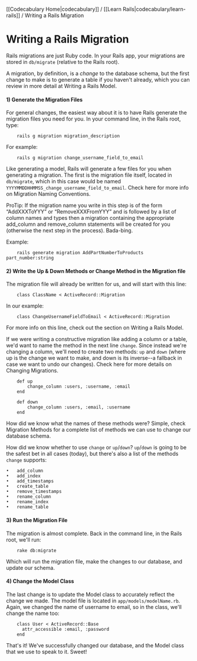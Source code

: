 [[Codecabulary Home|codecabulary]] / [[Learn Rails|codecabulary/learn-rails]] / Writing a Rails Migration

# Writing a Rails Migration

Rails migrations are just Ruby code. In your Rails app, your migrations are stored in `db/migrate` (relative to the Rails root). 

A migration, by definition, is a _change_ to the database schema, but the first change to make is to generate a table if you haven't already, which you can review in more detail at Writing a Rails Model. 

#### 1) Generate the Migration Files

For general changes, the easiest way about it is to have Rails generate the migration files you need for you. In your command line, in the Rails root, type:

		rails g migration migration_description
		
For example:

		rails g migration change_username_field_to_email

Like generating a model, Rails will generate a few files for you when generating a migration. The first is the migration file itself, located in `db/migrate`, which in this case would be named `YYYYMMDDHHMMSS_change_username_field_to_email`. Check here for more info on Migration Naming Conventions.

ProTip: If the migration name you write in this step is of the form “AddXXXToYYY” or “RemoveXXXFromYYY” and is followed by a list of column names and types then a migration containing the appropriate add_column and remove_column statements will be created for you (otherwise the next step in the process). Bada-bing.

Example:

		rails generate migration AddPartNumberToProducts part_number:string

#### 2) Write the Up & Down Methods or Change Method in the Migration file

The migration file will already be written for us, and will start with this line:

		class ClassName < ActiveRecord::Migration
		
In our example:

		class ChangeUsernameFieldToEmail < ActiveRecord::Migration
		
For more info on this line, check out the section on Writing a Rails Model. 

If we were writing a constructive migration like adding a column or a table, we'd want to name the method in the next line `change`. Since instead we're changing a column, we'll need to create two methods: `up` and `down` (where up is the change we want to make, and down is its inverse--a fallback in case we want to undo our changes). Check here for more details on Changing Migrations.

		def up
			change_column :users, :username, :email
		end

		def down
  			change_column :users, :email, :username
		end
		
How did we know what the names of these methods were? Simple, check Migration Methods for a complete list of methods we can use to change our database schema.

How did we know whether to use `change` or `up`/`down`? `up`/`down` is going to be the safest bet in all cases (today), but there's also a list of the methods `change` supports:

	•	add_column
	•	add_index
	•	add_timestamps
	•	create_table
	•	remove_timestamps
	•	rename_column
	•	rename_index
	•	rename_table

#### 3) Run the Migration File

The migration is almost complete. Back in the command line, in the Rails root, we'll run:

		rake db:migrate
		
Which will run the migration file, make the changes to our database, and update our schema. 

#### 4) Change the Model Class

The last change is to update the Model class to accurately reflect the change we made. The model file is located in `app/models/modelName.rb`. Again, we changed the name of username to email, so in the class, we'll change the name too:

		class User < ActiveRecord::Base
		  attr_accessible :email, :password
		end
		
That's it! We've successfully changed our database, and the Model class that we use to speak to it. Sweet!


